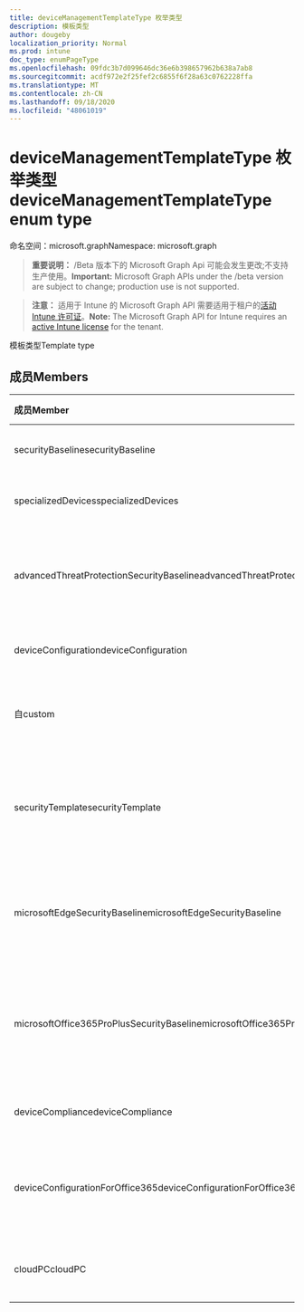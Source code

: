 ```yaml
---
title: deviceManagementTemplateType 枚举类型
description: 模板类型
author: dougeby
localization_priority: Normal
ms.prod: intune
doc_type: enumPageType
ms.openlocfilehash: 09fdc3b7d099646dc36e6b398657962b638a7ab8
ms.sourcegitcommit: acdf972e2f25fef2c6855f6f28a63c0762228ffa
ms.translationtype: MT
ms.contentlocale: zh-CN
ms.lasthandoff: 09/18/2020
ms.locfileid: "48061019"
---
```

# <a name="devicemanagementtemplatetype-enum-type"></a><span data-ttu-id="4ca8b-103">deviceManagementTemplateType 枚举类型</span><span class="sxs-lookup"><span data-stu-id="4ca8b-103">deviceManagementTemplateType enum type</span></span>

<span data-ttu-id="4ca8b-104">命名空间：microsoft.graph</span><span class="sxs-lookup"><span data-stu-id="4ca8b-104">Namespace: microsoft.graph</span></span>

> <span data-ttu-id="4ca8b-105">**重要说明：** /Beta 版本下的 Microsoft Graph Api 可能会发生更改;不支持生产使用。</span><span class="sxs-lookup"><span data-stu-id="4ca8b-105">**Important:** Microsoft Graph APIs under the /beta version are subject to change; production use is not supported.</span></span>

> <span data-ttu-id="4ca8b-106">**注意：** 适用于 Intune 的 Microsoft Graph API 需要适用于租户的[活动 Intune 许可证](https://go.microsoft.com/fwlink/?linkid=839381)。</span><span class="sxs-lookup"><span data-stu-id="4ca8b-106">**Note:** The Microsoft Graph API for Intune requires an [active Intune license](https://go.microsoft.com/fwlink/?linkid=839381) for the tenant.</span></span>

<span data-ttu-id="4ca8b-107">模板类型</span><span class="sxs-lookup"><span data-stu-id="4ca8b-107">Template type</span></span>

## <a name="members"></a><span data-ttu-id="4ca8b-108">成员</span><span class="sxs-lookup"><span data-stu-id="4ca8b-108">Members</span></span>
|<span data-ttu-id="4ca8b-109">成员</span><span class="sxs-lookup"><span data-stu-id="4ca8b-109">Member</span></span>|<span data-ttu-id="4ca8b-110">值</span><span class="sxs-lookup"><span data-stu-id="4ca8b-110">Value</span></span>|<span data-ttu-id="4ca8b-111">说明</span><span class="sxs-lookup"><span data-stu-id="4ca8b-111">Description</span></span>|
|:---|:---|:---|
|<span data-ttu-id="4ca8b-112">securityBaseline</span><span class="sxs-lookup"><span data-stu-id="4ca8b-112">securityBaseline</span></span>|<span data-ttu-id="4ca8b-113">0</span><span class="sxs-lookup"><span data-stu-id="4ca8b-113">0</span></span>|<span data-ttu-id="4ca8b-114">安全基准模板</span><span class="sxs-lookup"><span data-stu-id="4ca8b-114">Security baseline template</span></span>|
|<span data-ttu-id="4ca8b-115">specializedDevices</span><span class="sxs-lookup"><span data-stu-id="4ca8b-115">specializedDevices</span></span>|<span data-ttu-id="4ca8b-116">1 </span><span class="sxs-lookup"><span data-stu-id="4ca8b-116">1</span></span>|<span data-ttu-id="4ca8b-117">专用设备模板</span><span class="sxs-lookup"><span data-stu-id="4ca8b-117">Specialized devices template</span></span>|
|<span data-ttu-id="4ca8b-118">advancedThreatProtectionSecurityBaseline</span><span class="sxs-lookup"><span data-stu-id="4ca8b-118">advancedThreatProtectionSecurityBaseline</span></span>|<span data-ttu-id="4ca8b-119">2 </span><span class="sxs-lookup"><span data-stu-id="4ca8b-119">2</span></span>|<span data-ttu-id="4ca8b-120">高级威胁防护安全基准模板</span><span class="sxs-lookup"><span data-stu-id="4ca8b-120">Advanced Threat Protection security baseline template</span></span>|
|<span data-ttu-id="4ca8b-121">deviceConfiguration</span><span class="sxs-lookup"><span data-stu-id="4ca8b-121">deviceConfiguration</span></span>|<span data-ttu-id="4ca8b-122">第三章</span><span class="sxs-lookup"><span data-stu-id="4ca8b-122">3</span></span>|<span data-ttu-id="4ca8b-123">设备配置模板</span><span class="sxs-lookup"><span data-stu-id="4ca8b-123">Device configuration template</span></span>|
|<span data-ttu-id="4ca8b-124">自</span><span class="sxs-lookup"><span data-stu-id="4ca8b-124">custom</span></span>|<span data-ttu-id="4ca8b-125">4 </span><span class="sxs-lookup"><span data-stu-id="4ca8b-125">4</span></span>|<span data-ttu-id="4ca8b-126">自定义管理员定义的模板</span><span class="sxs-lookup"><span data-stu-id="4ca8b-126">Custom admin defined template</span></span>|
|<span data-ttu-id="4ca8b-127">securityTemplate</span><span class="sxs-lookup"><span data-stu-id="4ca8b-127">securityTemplate</span></span>|<span data-ttu-id="4ca8b-128">5 </span><span class="sxs-lookup"><span data-stu-id="4ca8b-128">5</span></span>|<span data-ttu-id="4ca8b-129">包含特定的安全重点设置的模板</span><span class="sxs-lookup"><span data-stu-id="4ca8b-129">Templates containing specific security focused settings</span></span>|
|<span data-ttu-id="4ca8b-130">microsoftEdgeSecurityBaseline</span><span class="sxs-lookup"><span data-stu-id="4ca8b-130">microsoftEdgeSecurityBaseline</span></span>|<span data-ttu-id="4ca8b-131">6 </span><span class="sxs-lookup"><span data-stu-id="4ca8b-131">6</span></span>|<span data-ttu-id="4ca8b-132">Microsoft Edge 安全基准模板</span><span class="sxs-lookup"><span data-stu-id="4ca8b-132">Microsoft Edge security baseline template</span></span>|
|<span data-ttu-id="4ca8b-133">microsoftOffice365ProPlusSecurityBaseline</span><span class="sxs-lookup"><span data-stu-id="4ca8b-133">microsoftOffice365ProPlusSecurityBaseline</span></span>|<span data-ttu-id="4ca8b-134">7 </span><span class="sxs-lookup"><span data-stu-id="4ca8b-134">7</span></span>|<span data-ttu-id="4ca8b-135">Microsoft Office 365 专业增强版安全基准模板</span><span class="sxs-lookup"><span data-stu-id="4ca8b-135">Microsoft Office 365 ProPlus security baseline template</span></span>|
|<span data-ttu-id="4ca8b-136">deviceCompliance</span><span class="sxs-lookup"><span data-stu-id="4ca8b-136">deviceCompliance</span></span>|<span data-ttu-id="4ca8b-137">8 </span><span class="sxs-lookup"><span data-stu-id="4ca8b-137">8</span></span>|<span data-ttu-id="4ca8b-138">设备合规性模板</span><span class="sxs-lookup"><span data-stu-id="4ca8b-138">Device compliance template</span></span>|
|<span data-ttu-id="4ca8b-139">deviceConfigurationForOffice365</span><span class="sxs-lookup"><span data-stu-id="4ca8b-139">deviceConfigurationForOffice365</span></span>|<span data-ttu-id="4ca8b-140">9 </span><span class="sxs-lookup"><span data-stu-id="4ca8b-140">9</span></span>|<span data-ttu-id="4ca8b-141">Microsoft Office 365 设置的设备配置</span><span class="sxs-lookup"><span data-stu-id="4ca8b-141">Device Configuration for Microsoft Office 365 settings</span></span>|
|<span data-ttu-id="4ca8b-142">cloudPC</span><span class="sxs-lookup"><span data-stu-id="4ca8b-142">cloudPC</span></span>|<span data-ttu-id="4ca8b-143">10 </span><span class="sxs-lookup"><span data-stu-id="4ca8b-143">10</span></span>|<span data-ttu-id="4ca8b-144">云电脑安全基准模板</span><span class="sxs-lookup"><span data-stu-id="4ca8b-144">Cloud PC security baseline template</span></span>|






